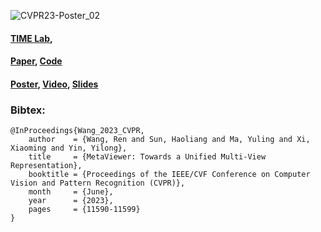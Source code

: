 

![CVPR23-Poster_02](https://github.com/xxLifeLover/MetaViewerProjectPage/assets/85230454/82730e63-3508-43ac-87e3-c36fce97626d)

#### [TIME Lab](http://time.sdu.edu.cn/index.htm), 
#### [Paper](https://arxiv.org/abs/2303.06329), [Code](https://github.com/xxLifeLover/MetaViewer)
#### [Poster](https://docs.google.com/presentation/d/1Ni0DduuhL39uJtHZRPJUiNO7_VZpHY22/edit?usp=drive_link&ouid=115732254059498828048&rtpof=true&sd=true),  [Video](https://www.youtube.com/watch?v=RbFTH8G-w1U), [Slides](https://docs.google.com/presentation/d/1UCHX99Z_2cw5LNNHrqBpixEsCYhbspoY/edit?usp=drive_link&ouid=115732254059498828048&rtpof=true&sd=true)

### Bibtex:
```
@InProceedings{Wang_2023_CVPR,
    author    = {Wang, Ren and Sun, Haoliang and Ma, Yuling and Xi, Xiaoming and Yin, Yilong},
    title     = {MetaViewer: Towards a Unified Multi-View Representation},
    booktitle = {Proceedings of the IEEE/CVF Conference on Computer Vision and Pattern Recognition (CVPR)},
    month     = {June},
    year      = {2023},
    pages     = {11590-11599}
}
```
